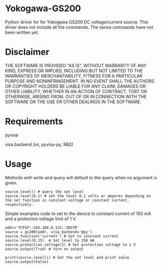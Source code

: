 # Yokogawa-GS200
Python driver for for Yokogawa GS200 DC voltage/current source.
This driver does not include all the commands. The sense commands have not been written yet.

# Disclaimer
THE SOFTWARE IS PROVIDED "AS IS", WITHOUT WARRANTY OF ANY KIND, EXPRESS OR IMPLIED, INCLUDING BUT NOT LIMITED TO THE WARRANTIES OF MERCHANTABILITY, FITNESS FOR A PARTICULAR PURPOSE AND NONINFRINGEMENT. IN NO EVENT SHALL THE AUTHORS OR COPYRIGHT HOLDERS BE LIABLE FOR ANY CLAIM, DAMAGES OR OTHER LIABILITY, WHETHER IN AN ACTION OF CONTRACT, TORT OR OTHERWISE, ARISING FROM, OUT OF OR IN CONNECTION WITH THE SOFTWARE OR THE USE OR OTHER DEALINGS IN THE SOFTWARE.

# Requirements
pyvisa

visa backend (ivi, pyvisa-py, R&S)

# Usage

Methods with write and query will default to the query when no argument is given.
```
source.level() # query the set level
source.level(0.1) # set the level 0.1 volts or amperes depending on the set function is constant voltage or constant current, respectively. 
```

Simple examples code to set to the device to constant current of 150 mA and a protection voltage limit of 1 V.

```
addr='TCPIP::192.168.0.125::INSTR'
source = gs200(addr, visa_backend='@py')
source.function('current') # Set to constant current
source.level(0.15)  # Set level to 150 mA
source.protection_voltage(1) # Set protection voltage to 1 V
source.output(True) # turn on output
    
print(source.level()) # Get the set level and print value
source.output(False)

```
